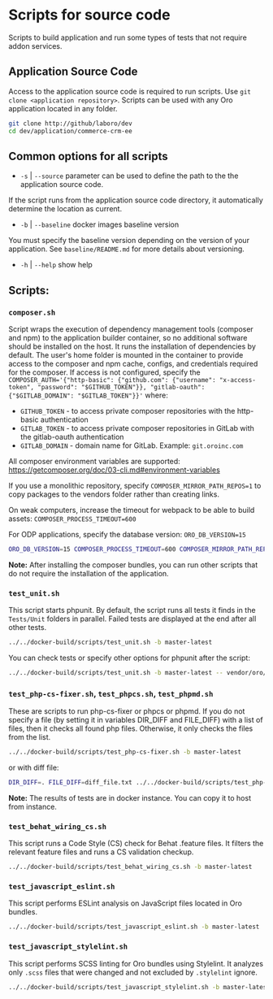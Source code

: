 # Scripts for source code

Scripts to build application and run some types of tests that not require addon services.

## Application Source Code

Access to the application source code is required to run scripts. Use `git clone <application repository>`. Scripts can be used with any Oro application located in any folder.

```bash
git clone http://github/laboro/dev
cd dev/application/commerce-crm-ee
```

## Common options for all scripts

- `-s` | `--source` parameter can be used to define the path to the the application source code.

If the script runs from the application source code directory, it automatically determine the location as current.

- `-b` | `--baseline` docker images baseline version

You must specify the baseline version depending on the version of your application. See `baseline/README.md` for more details about versioning.

- `-h` | `--help` show help

## Scripts:
### `composer.sh`
Script wraps the execution of dependency management tools (composer and npm) to the application builder container, so no additional software should be installed on the host. It runs the installation of dependencies by default.
The user's home folder is mounted in the container to provide access to the composer and npm cache, configs, and credentials required for the composer. If access is not configured, specify the `COMPOSER_AUTH='{"http-basic": {"github.com": {"username": "x-access-token", "password": "$GITHUB_TOKEN"}}, "gitlab-oauth": {"$GITLAB_DOMAIN": "$GITLAB_TOKEN"}}'`
where:
- `GITHUB_TOKEN` - to access private composer repositories with the http-basic authentication
- `GITLAB_TOKEN` - to access private composer repositories in GitLab with the gitlab-oauth authentication
- `GITLAB_DOMAIN` - domain name for GitLab. Example: `git.oroinc.com`

All composer environment variables are supported: https://getcomposer.org/doc/03-cli.md#environment-variables

If you use a monolithic repository, specify `COMPOSER_MIRROR_PATH_REPOS=1` to copy packages to the vendors folder rather than creating links.

On weak computers, increase the timeout for webpack to be able to build assets: `COMPOSER_PROCESS_TIMEOUT=600`

For ODP applications, specify the database version: `ORO_DB_VERSION=15`


```bash
ORO_DB_VERSION=15 COMPOSER_PROCESS_TIMEOUT=600 COMPOSER_MIRROR_PATH_REPOS=1 ../../docker-build/scripts/composer.sh  -b master-latest -r "../.."
```

**Note:** After installing the composer bundles, you can run other scripts that do not require the installation of the application.

### `test_unit.sh`
This script starts phpunit. By default, the script runs all tests it finds in the `Tests/Unit` folders in parallel. Failed tests are displayed at the end after all other tests.
```bash
../../docker-build/scripts/test_unit.sh -b master-latest
```
You can check tests or specify other options for phpunit after the script:
```bash
../../docker-build/scripts/test_unit.sh -b master-latest -- vendor/oro/redis-config/Tests/Unit/Service/Setup
```

### `test_php-cs-fixer.sh`, `test_phpcs.sh`, `test_phpmd.sh`
These are scripts to run php-cs-fixer or phpcs or phpmd. If you do not specify a file (by setting it in variables DIR_DIFF and FILE_DIFF) with a list of files, then it checks all found php files. Otherwise, it only checks the files from the list.
```bash
../../docker-build/scripts/test_php-cs-fixer.sh -b master-latest
```
or with diff file:
```bash
DIR_DIFF=. FILE_DIFF=diff_file.txt ../../docker-build/scripts/test_php-cs-fixer.sh -b master-latest
```
**Note:** The results of tests are in docker instance. You can copy it to host from instance.

### `test_behat_wiring_cs.sh`
This script runs a Code Style (CS) check for Behat .feature files. It filters the relevant feature files and runs a CS validation checkup.
```bash
../../docker-build/scripts/test_behat_wiring_cs.sh -b master-latest
```

### `test_javascript_eslint.sh`
This script performs ESLint analysis on JavaScript files located in Oro bundles.
```bash
../../docker-build/scripts/test_javascript_eslint.sh -b master-latest
```

### `test_javascript_stylelint.sh`
This script performs SCSS linting for Oro bundles using Stylelint. It analyzes only ```.scss``` files that were changed and not excluded by ```.stylelint``` ignore.
```bash
../../docker-build/scripts/test_javascript_stylelint.sh -b master-latest
```
